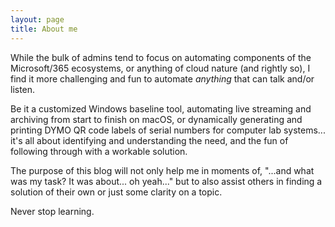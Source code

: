 ```yaml
---
layout: page
title: About me
---
```

While the bulk of admins tend to focus on automating components of the Microsoft/365 ecosystems, or anything of cloud nature (and rightly so), I find it more challenging and fun to automate <em>anything</em> that can talk and/or listen.

Be it a customized Windows baseline tool, automating live streaming and archiving from start to finish on macOS, or dynamically generating and printing DYMO QR code labels of serial numbers for computer lab systems... it's all about identifying and understanding the need, and the fun of following through with a workable solution.

The purpose of this blog will not only help me in moments of, "...and what was my task? It was about... oh yeah..." but to also assist others in finding a solution of their own or just some clarity on a topic.

Never stop learning.